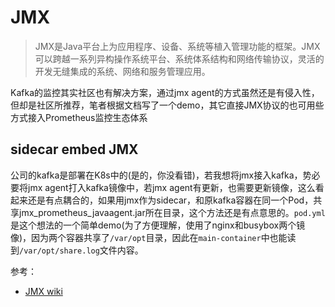 # JMX
>JMX是Java平台上为应用程序、设备、系统等植入管理功能的框架。JMX可以跨越一系列异构操作系统平台、系统体系结构和网络传输协议，灵活的开发无缝集成的系统、网络和服务管理应用。

Kafka的监控其实社区也有解决方案，通过jmx agent的方式虽然还是有侵入性，但却是社区所推荐，笔者根据文档写了一个demo，其它直接JMX协议的也可用些方式接入Prometheus监控生态体系

## sidecar embed JMX 
公司的kafka是部署在K8s中的(是的，你没看错)，若我想将jmx接入kafka，势必要将jmx agent打入kafka镜像中，若jmx agent有更新，也需要更新镜像，这么看起来还是有点耦合的，如果用jmx作为sidecar，和原kafka容器在同一个Pod，共享jmx_prometheus_javaagent.jar所在目录，这个方法还是有点意思的。`pod.yml`是这个想法的一个简单demo(为了方便理解，使用了nginx和busybox两个镜像)，因为两个容器共享了`/var/opt`目录，因此在`main-container`中也能读到`/var/opt/share.log`文件内容。


参考：
- [JMX wiki](https://zh.wikipedia.org/zh-cn/JMX)
